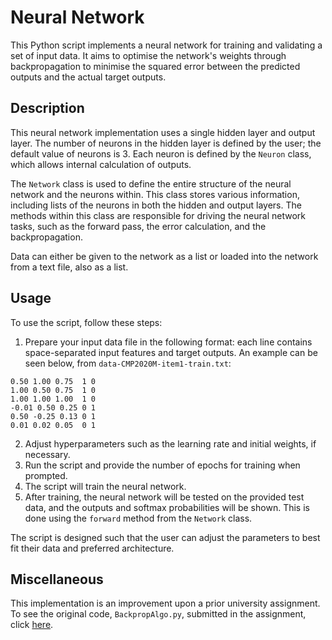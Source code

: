 # Neural Network

This Python script implements a neural network for training and validating a set of input data. It aims to optimise the network's weights through backpropagation to minimise the squared error between the predicted outputs and the actual target outputs.

## Description

This neural network implementation uses a single hidden layer and output layer. The number of neurons in the hidden layer is defined by the user; the default value of neurons is 3. Each neuron is defined by the `Neuron` class, which allows internal calculation of outputs.

The `Network` class is used to define the entire structure of the neural network and the neurons within. This class stores various information, including lists of the neurons in both the hidden and output layers. The methods within this class are responsible for driving the neural network tasks, such as the forward pass, the error calculation, and the backpropagation.

Data can either be given to the network as a list or loaded into the network from a text file, also as a list.

## Usage

To use the script, follow these steps:

1. Prepare your input data file in the following format: each line contains space-separated input features and target outputs. An example can be seen below, from `data-CMP2020M-item1-train.txt`:
```
0.50 1.00 0.75	1 0
1.00 0.50 0.75	1 0
1.00 1.00 1.00	1 0
-0.01 0.50 0.25	0 1
0.50 -0.25 0.13	0 1
0.01 0.02 0.05	0 1
```
2. Adjust hyperparameters such as the learning rate and initial weights, if necessary.
3. Run the script and provide the number of epochs for training when prompted.
4. The script will train the neural network.
5. After training, the neural network will be tested on the provided test data, and the outputs and softmax probabilities will be shown. This is done using the `forward` method from the `Network` class.

The script is designed such that the user can adjust the parameters to best fit their data and preferred architecture.

## Miscellaneous

This implementation is an improvement upon a prior university assignment. To see the original code, `BackpropAlgo.py`, submitted in the assignment, click [here](https://github.com/Khthonian/Neural-Network/releases/tag/v1.0).